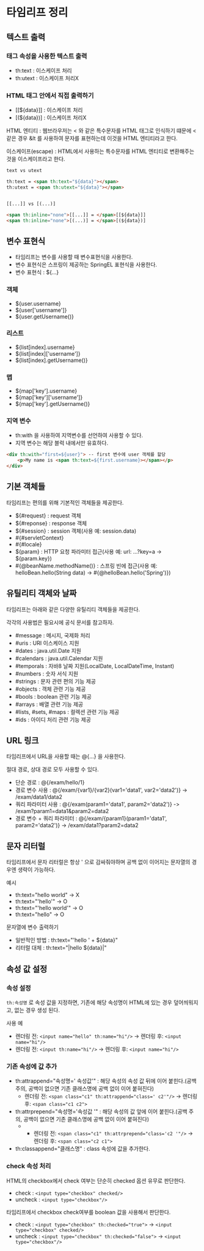 # 타임리프 정리

## 텍스트 출력 
### 태그 속성을 사용한 텍스트 출력
- th:text : 이스케이프 처리
- th:utext : 이스케이프 처리X

### HTML 태그 안에서 직접 출력하기
- [[${data}]] : 이스케이프 처리
- [(${data})] : 이스케이프 처리X

HTML 엔티티 : 웹브라우저는 < 와 같은 특수문자를 HTML 태그로 인식하기 떄문에 < 같은 경우 &lt 를 사용하여 문자를 표현하는데 이것을 HTML 엔티티라고 한다.

이스케이프(escape) : HTML에서 사용하는 특수문자를 HTML 엔티티로 변환해주는 것을 이스케이프라고 한다.

```html
text vs utext

th:text = <span th:text="${data}"></span>
th:utext = <span th:utext="${data}"></span>


[[...]] vs [(...)]

<span th:inline="none">[[...]] = </span>[[${data}]]
<span th:inline="none">[(...)] = </span>[(${data})]
```

## 변수 표현식
- 타임리프는 변수를 사용할 때 변수표현식을 사용한다.
- 변수 표현식은 스프링이 제공하는 SpringEL 표현식을 사용한다.
- 변수 표현식 : ${...} 

### 객체
- ${user.username}
- ${user['username']}
- ${user.getUsername()}

### 리스트
- ${list[index].username}
- ${list[index]['username']}
- ${list[index].getUsername()}

### 맵
- ${map['key'].username}
- ${map['key']['username']}
- ${map['key'].getUsername()}

### 지역 변수
- th:with 을 사용하여 지역변수를 선언하여 사용할 수 있다.
- 지역 변수는 해당 블럭 내에서만 유효하다.
```html
<div th:with="first=${user}"> -- first 변수에 user 객체를 할당
    <p>My name is <span th:text=${first.username}></span></p>
</div>
```

## 기본 객체들
타임리프는 편의를 위해 기본적인 객체들을 제공한다.
- ${#request} : request 객체
- ${#reponse} : response 객체
- ${#session} : session 객체(사용 예: session.data)
- #{#servletContext}
- #{#locale}
- ${param} : HTTP 요청 파라미터 접근(사용 예: url: ...?key=a -> ${param.key})
- #{@beanName.methodName()} : 스프링 빈에 접근(사용 예: helloBean.hello(String data) -> #{@helloBean.hello('Spring')})

## 유틸리티 객체와 날짜
타임리프는 아래와 같은 다양한 유틸리티 객체들을 제공한다.

각각의 사용법은 필요시에 공식 문서를 참고하자.

- #message : 메시지, 국제화 처리
- #uris :  URI 이스케이스 지원
- #dates : java.util.Date 지원
- #calendars : java.util.Calendar 지원
- #temporals : 자바8 날짜 지원(LocalDate, LocalDateTime, Instant)
- #numbers : 숫자 서식 지원
- #strings : 문자 관련 편의 기능 제공
- #objects : 객체 관련 기능 제공
- #bools : boolean 관련 기능 제공
- #arrays : 배열 관련 기능 제공
- #lists, #sets, #maps : 컬렉션 관련 기능 제공
- #ids : 아이디 처리 관련 기능 제공

## URL 링크
타임리프에서 URL을 사용할 때는 @{...} 을 사용한다.

절대 경로, 상대 경로 모두 사용할 수 있다.

- 단순 경로 : @{/exam/hello/1}
- 경로 변수 사용 : @{/exam/{var1}/{var2}(var1='data1', var2='data2')} -> /exam/data1/data2
- 쿼리 파라미터 사용 : @{/exam(param1='data1', param2='data2')} -> /exam?param1=data1&param2=data2
- 경로 변수 + 쿼리 파라미터 : @{/exam/{param1}(param1='data1', param2='data2')} -> /exam/data1?param2=data2

## 문자 리터럴
타임리프에서 문자 리터럴은 항상 ' 으로 감싸줘야하며 공백 없이 이어지는 문자열의 경우엔 생략이 가능하다.

예시
- th:text="hello world" -> X  
- th:text="'hello'" -> O
- th:text="'hello world'" -> O
- th:text="hello" -> O

문자열에 변수 출력하기
- 일반적인 방법 : th:text="'hello ' + ${data}"
- 리터럴 대체 : th:text="|hello ${data}|"

## 속성 값 설정
### 속성 설정
`th:속성명` 로 속성 값을 지정하면, 기존에 해당 속성명이 HTML에 있는 경우 덮어씌워지고, 없는 경우 생성 된다.

사용 예
- 렌더링 전: `<input name="hello" th:name="hi"/>` -> 렌더링 후: `<input name="hi"/>`
- 렌더링 전: `<input th:name="hi"/>` -> 렌더링 후: `<input name="hi"/>`

### 기존 속성에 값 추가
- th:attrappend="속성명=' 속성값'" : 해당 속성의 속성 값 뒤에 이어 붙힌다.(공백 주의, 공백이 없으면 기존 클래스명에 공백 없이 이어 붙혀진다)
  - 렌더링 전: `<span class="c1" th:attrappend="class=' c2'"/>` -> 렌더링 후: `<span class="c1 c2">`
- th:attrprepend="속성명='속성값 '" : 해당 속성의 값 앞에 이어 붙힌다.(공백 주의, 공백이 없으면 기존 클래스명에 공백 없이 이어 붙혀진다)
  - - 렌더링 전: `<span class="c1" th:attrprepend="class='c2 '"/>` -> 렌더링 후: `<span class="c2 c1">`
- th:classappend="클래스명" : class 속성에 값을 추가한다.

### check 속성 처리
HTML의 checkbox에서 check 여부는 단순히 checked 옵션 유무로 판단한다.
- check : `<input type="checkbox" checked/>`
- uncheck : `<input type="checkbox"/>`

타임리프에서 checkbox check여부를 boolean 값을 사용해서 판단한다.
- check : `<input type="checkbox" th:checked="true">` -> `<input type="checkbox" checked/>`
- uncheck : `<input type="checkbox" th:checked="false">` -> `<input type="checkbox"/>`
